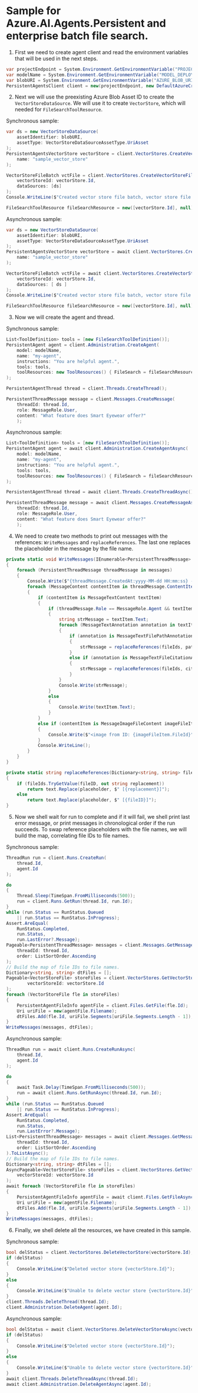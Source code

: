 # Sample for Azure.AI.Agents.Persistent and enterprise batch file search.

1. First we need to create agent client and read the environment variables that will be used in the next steps.
```C# Snippet:AgentsVectorStoreBatchEnterpriseFileSearch_CreateClient_Async
var projectEndpoint = System.Environment.GetEnvironmentVariable("PROJECT_ENDPOINT");
var modelName = System.Environment.GetEnvironmentVariable("MODEL_DEPLOYMENT_NAME");
var blobURI = System.Environment.GetEnvironmentVariable("AZURE_BLOB_URI");
PersistentAgentsClient client = new(projectEndpoint, new DefaultAzureCredential());
```

2. Next we will use the preexisting Azure Blob Asset ID to create the `VectorStoreDataSource`.  We will use it to create `VectorStore`, which will needed for `FileSearchToolResource`.

Synchronous sample:
```C# Snippet:AgentsBatchFileAttachment_Sync
var ds = new VectorStoreDataSource(
    assetIdentifier: blobURI,
    assetType: VectorStoreDataSourceAssetType.UriAsset
);
PersistentAgentsVectorStore vectorStore = client.VectorStores.CreateVectorStore(
    name: "sample_vector_store"
);

VectorStoreFileBatch vctFile = client.VectorStores.CreateVectorStoreFileBatch(
    vectorStoreId: vectorStore.Id,
    dataSources: [ds]
);
Console.WriteLine($"Created vector store file batch, vector store file batch ID: {vctFile.Id}");

FileSearchToolResource fileSearchResource = new([vectorStore.Id], null);
```

Asynchronous sample:
```C# Snippet:AgentsBatchFileAttachment
var ds = new VectorStoreDataSource(
    assetIdentifier: blobURI,
    assetType: VectorStoreDataSourceAssetType.UriAsset
);
PersistentAgentsVectorStore vectorStore = await client.VectorStores.CreateVectorStoreAsync(
    name: "sample_vector_store"
);

VectorStoreFileBatch vctFile = await client.VectorStores.CreateVectorStoreFileBatchAsync(
    vectorStoreId: vectorStore.Id,
    dataSources: [ ds ]
);
Console.WriteLine($"Created vector store file batch, vector store file batch ID: {vctFile.Id}");

FileSearchToolResource fileSearchResource = new([vectorStore.Id], null);
```

3. Now we will create the agent and thread.

Synchronous sample:
```C# Snippet:AgentsVectorStoreBatchEnterpriseFileSearch_CreateAgentAndThread
List<ToolDefinition> tools = [new FileSearchToolDefinition()];
PersistentAgent agent = client.Administration.CreateAgent(
    model: modelName,
    name: "my-agent",
    instructions: "You are helpful agent.",
    tools: tools,
    toolResources: new ToolResources() { FileSearch = fileSearchResource }
);

PersistentAgentThread thread = client.Threads.CreateThread();

PersistentThreadMessage message = client.Messages.CreateMessage(
    threadId: thread.Id,
    role: MessageRole.User,
    content: "What feature does Smart Eyewear offer?"
    );
```

Asynchronous sample:
```C# Snippet:AgentsVectorStoreBatchEnterpriseFileSearch_CreateAgentAndThread_Async
List<ToolDefinition> tools = [new FileSearchToolDefinition()];
PersistentAgent agent = await client.Administration.CreateAgentAsync(
    model: modelName,
    name: "my-agent",
    instructions: "You are helpful agent.",
    tools: tools,
    toolResources: new ToolResources() { FileSearch = fileSearchResource }
);

PersistentAgentThread thread = await client.Threads.CreateThreadAsync();

PersistentThreadMessage message = await client.Messages.CreateMessageAsync(
    threadId: thread.Id,
    role: MessageRole.User,
    content: "What feature does Smart Eyewear offer?"
    );
```

4. We need to create two methods to print out messages with the references: `WriteMessages` and `replaceReferences`. The last one replaces the placeholder in the message by the file name.
```C# Snippet:AgentsVectorStoreBatchEnterpriseFileSearch_Print
private static void WriteMessages(IEnumerable<PersistentThreadMessage> messages, Dictionary<string, string> fileIds)
{
    foreach (PersistentThreadMessage threadMessage in messages)
    {
        Console.Write($"{threadMessage.CreatedAt:yyyy-MM-dd HH:mm:ss} - {threadMessage.Role,10}: ");
        foreach (MessageContent contentItem in threadMessage.ContentItems)
        {
            if (contentItem is MessageTextContent textItem)
            {
                if (threadMessage.Role == MessageRole.Agent && textItem.Annotations.Count > 0)
                {
                    string strMessage = textItem.Text;
                    foreach (MessageTextAnnotation annotation in textItem.Annotations)
                    {
                        if (annotation is MessageTextFilePathAnnotation pathAnnotation)
                        {
                            strMessage = replaceReferences(fileIds, pathAnnotation.FileId, pathAnnotation.Text, strMessage);
                        }
                        else if (annotation is MessageTextFileCitationAnnotation citationAnnotation)
                        {
                            strMessage = replaceReferences(fileIds, citationAnnotation.FileId, citationAnnotation.Text, strMessage);
                        }
                    }
                    Console.Write(strMessage);
                }
                else
                {
                    Console.Write(textItem.Text);
                }
            }
            else if (contentItem is MessageImageFileContent imageFileItem)
            {
                Console.Write($"<image from ID: {imageFileItem.FileId}");
            }
            Console.WriteLine();
        }
    }
}

private static string replaceReferences(Dictionary<string, string> fileIds, string fileID, string placeholder, string text)
{
    if (fileIds.TryGetValue(fileID, out string replacement))
        return text.Replace(placeholder, $" [{replacement}]");
    else
        return text.Replace(placeholder, $" [{fileID}]");
}
```

5. Now we shell wait for run to complete and if it will fail, we shell print last error message, or print messages in chronological order if the run succeeds. To swap reference placeholders with the file names, we will build the map, correlating file IDs to file names.

Synchronous sample:
```C# Snippet:AgentsVectorStoreBatchEnterpriseFileSearch_ThreadRun
ThreadRun run = client.Runs.CreateRun(
    thread.Id,
    agent.Id
);

do
{
    Thread.Sleep(TimeSpan.FromMilliseconds(500));
    run = client.Runs.GetRun(thread.Id, run.Id);
}
while (run.Status == RunStatus.Queued
    || run.Status == RunStatus.InProgress);
Assert.AreEqual(
    RunStatus.Completed,
    run.Status,
    run.LastError?.Message);
Pageable<PersistentThreadMessage> messages = client.Messages.GetMessages(
    threadId: thread.Id,
    order: ListSortOrder.Ascending
);
// Build the map of file IDs to file names.
Dictionary<string, string> dtFiles = [];
Pageable<VectorStoreFile> storeFiles = client.VectorStores.GetVectorStoreFiles(
        vectorStoreId: vectorStore.Id
);
foreach (VectorStoreFile fle in storeFiles)
{
    PersistentAgentFileInfo agentFile = client.Files.GetFile(fle.Id);
    Uri uriFile = new(agentFile.Filename);
    dtFiles.Add(fle.Id, uriFile.Segments[uriFile.Segments.Length - 1]);
}
WriteMessages(messages, dtFiles);
```

Asynchronous sample:
```C# Snippet:AgentsVectorStoreBatchEnterpriseFileSearch_ThreadRun_Async
ThreadRun run = await client.Runs.CreateRunAsync(
    thread.Id,
    agent.Id
);

do
{
    await Task.Delay(TimeSpan.FromMilliseconds(500));
    run = await client.Runs.GetRunAsync(thread.Id, run.Id);
}
while (run.Status == RunStatus.Queued
    || run.Status == RunStatus.InProgress);
Assert.AreEqual(
    RunStatus.Completed,
    run.Status,
    run.LastError?.Message);
List<PersistentThreadMessage> messages = await client.Messages.GetMessagesAsync(
    threadId: thread.Id,
    order: ListSortOrder.Ascending
).ToListAsync();
// Build the map of file IDs to file names.
Dictionary<string, string> dtFiles = [];
AsyncPageable<VectorStoreFile> storeFiles = client.VectorStores.GetVectorStoreFilesAsync(
    vectorStoreId: vectorStore.Id
);
await foreach (VectorStoreFile fle in storeFiles)
{
    PersistentAgentFileInfo agentFile = await client.Files.GetFileAsync(fle.Id);
    Uri uriFile = new(agentFile.Filename);
    dtFiles.Add(fle.Id, uriFile.Segments[uriFile.Segments.Length - 1]);
}
WriteMessages(messages, dtFiles);
```

6. Finally, we shell delete all the resources, we have created in this sample.

Synchronous sample:
```C# Snippet:AgentsVectorStoreBatchEnterpriseFileSearch_Cleanup
bool delStatus = client.VectorStores.DeleteVectorStore(vectorStore.Id);
if (delStatus)
{
    Console.WriteLine($"Deleted vector store {vectorStore.Id}");
}
else
{
    Console.WriteLine($"Unable to delete vector store {vectorStore.Id}");
}
client.Threads.DeleteThread(thread.Id);
client.Administration.DeleteAgent(agent.Id);
```

Asynchronous sample:
```C# Snippet:AgentsVectorStoreBatchEnterpriseFileSearch_Cleanup_Async
bool delStatus = await client.VectorStores.DeleteVectorStoreAsync(vectorStore.Id);
if (delStatus)
{
    Console.WriteLine($"Deleted vector store {vectorStore.Id}");
}
else
{
    Console.WriteLine($"Unable to delete vector store {vectorStore.Id}");
}
await client.Threads.DeleteThreadAsync(thread.Id);
await client.Administration.DeleteAgentAsync(agent.Id);
```
